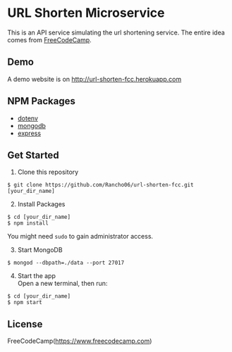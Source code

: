 # URL Shorten Microservice
This is an API service simulating the url shortening service. The entire idea comes from [FreeCodeCamp](https://www.freecodecamp.com).

## Demo
A demo website is on http://url-shorten-fcc.herokuapp.com


## NPM Packages
* [dotenv](https://www.npmjs.com/package/dotenv)
* [mongodb](https://www.npmjs.com/package/mongodb)
* [express](https://www.npmjs.com/package/express)


## Get Started
1. Clone this repository
```
$ git clone https://github.com/Rancho06/url-shorten-fcc.git [your_dir_name]
```
2. Install Packages
```
$ cd [your_dir_name]
$ npm install
```
You might need `sudo` to gain administrator access.

3. Start MongoDB
```
$ mongod --dbpath=./data --port 27017
```
4. Start the app  
Open a new terminal, then run:
```
$ cd [your_dir_name]
$ npm start
```


## License
FreeCodeCamp(https://www.freecodecamp.com)
